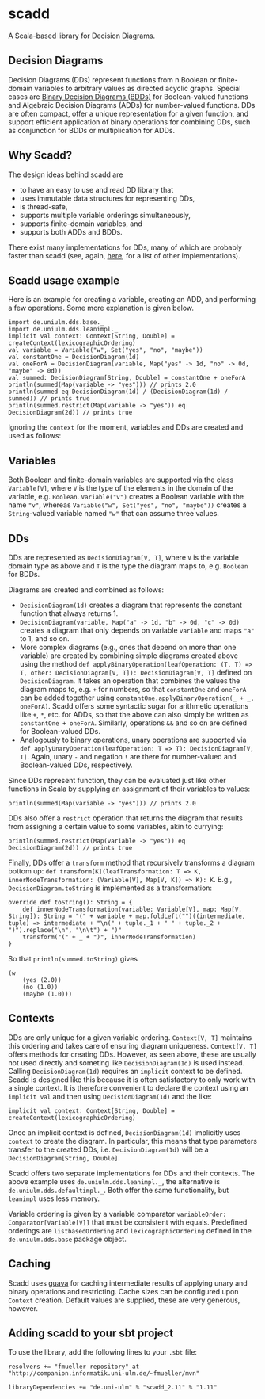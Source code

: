 scadd
=====

A Scala-based library for Decision Diagrams.

Decision Diagrams
-----------------
Decision Diagrams (DDs) represent functions from n Boolean or finite-domain variables to arbitrary values as directed acyclic graphs. Special cases are [Binary Decision Diagrams (BDDs)](http://en.wikipedia.org/wiki/Binary_decision_diagram) for Boolean-valued functions and Algebraic Decision Diagrams (ADDs) for number-valued functions. DDs are often compact, offer a unique representation for a given function, and support efficient application of binary operations for combining DDs, such as conjunction for BDDs or multiplication for ADDs.

Why Scadd?
----------
The design ideas behind scadd are
* to have an easy to use and read DD library that
* uses immutable data structures for representing DDs,
* is thread-safe,
* supports multiple variable orderings simultaneously,
* supports finite-domain variables, and
* supports both ADDs and BDDs.

There exist many implementations for DDs, many of which are probably faster than scadd (see, again, [here](http://en.wikipedia.org/wiki/Binary_decision_diagram), for a list of other implementations).

Scadd usage example
-------------------
Here is an example for creating a variable, creating an ADD, and performing a few operations. Some more explanation is given below.

    import de.uniulm.dds.base._
    import de.uniulm.dds.leanimpl._
    implicit val context: Context[String, Double] = createContext(lexicographicOrdering)
    val variable = Variable("w", Set("yes", "no", "maybe"))
    val constantOne = DecisionDiagram(1d)
    val oneForA = DecisionDiagram(variable, Map("yes" -> 1d, "no" -> 0d, "maybe" -> 0d))
    val summed: DecisionDiagram[String, Double] = constantOne + oneForA
    println(summed(Map(variable -> "yes"))) // prints 2.0
    println(summed eq DecisionDiagram(1d) / (DecisionDiagram(1d) / summed)) // prints true
    println(summed.restrict(Map(variable -> "yes")) eq DecisionDiagram(2d)) // prints true
    
Ignoring the `context` for the moment, variables and DDs are created and used as follows:
    
Variables
---------
Both Boolean and finite-domain variables are supported via the class `Variable[V]`, where `V` is the type of the elements in the domain of the variable, e.g. `Boolean`. `Variable("v")` creates a Boolean variable with the name `"v"`, whereas `Variable("w", Set("yes", "no", "maybe"))` creates a `String`-valued variable named `"w"` that can assume three values.

DDs
---
DDs are represented as `DecisionDiagram[V, T]`, where `V` is the variable domain type as above and `T` is the type the diagram maps to, e.g. `Boolean` for BDDs.

Diagrams are created and combined as follows:
* `DecisionDiagram(1d)` creates a diagram that represents the constant function that always returns 1.
* `DecisionDiagram(variable, Map("a" -> 1d, "b" -> 0d, "c" -> 0d)` creates a diagram that only depends on variable `variable` and maps `"a"` to 1, and so on.
* More complex diagrams (e.g., ones that depend on more than one variable) are created by combining simple diagrams created above using the method `def applyBinaryOperation(leafOperation: (T, T) => T, other: DecisionDiagram[V, T]): DecisionDiagram[V, T]` defined on `DecisionDiagram`. It takes an operation that combines the values the diagram maps to, e.g. `+` for numbers, so that `constantOne` and `oneForA` can be added together using `constantOne.applyBinaryOperation(_ + _, oneForA)`. Scadd offers some syntactic sugar for arithmetic operations like `+`, `*`, etc. for ADDs, so that the above can also simply be written as `constantOne + oneForA`. Similarly, operations `&&` and so on are defined for Boolean-valued DDs.
* Analogously to binary operations, unary operations are supported via `def applyUnaryOperation(leafOperation: T => T): DecisionDiagram[V, T]`. Again, unary `-` and negation `!` are there for number-valued and Boolean-valued DDs, respectively.

Since DDs represent function, they can be evaluated just like other functions in Scala by supplying an assignment of their variables to values:

    println(summed(Map(variable -> "yes"))) // prints 2.0
    
DDs also offer a `restrict` operation that returns the diagram that results from assigning a certain value to some variables, akin to currying:

    println(summed.restrict(Map(variable -> "yes")) eq DecisionDiagram(2d)) // prints true
    
Finally, DDs offer a `transform` method that recursively transforms a diagram bottom up: `def transform[K](leafTransformation: T => K, innerNodeTransformation: (Variable[V], Map[V, K]) => K): K`. E.g., `DecisionDiagram.toString` is implemented as a transformation:

    override def toString(): String = {
        def innerNodeTransformation(variable: Variable[V], map: Map[V, String]): String = "(" + variable + map.foldLeft("")((intermediate, tuple) => intermediate + "\n(" + tuple._1 + " " + tuple._2 + ")").replace("\n", "\n\t") + ")"
        transform("(" + _ + ")", innerNodeTransformation)
    }
    
So that `println(summed.toString)` gives

    (w
    	(yes (2.0))
    	(no (1.0))
    	(maybe (1.0)))


Contexts
--------
DDs are only unique for a given variable ordering. `Context[V, T]` maintains this ordering and takes care of ensuring diagram uniqueness. `Context[V, T]` offers methods for creating DDs. However, as seen above, these are usually not used directly and someting like `DecisionDiagram(1d)` is used instead. Calling `DecisionDiagram(1d)` requires an `implicit` context to be defined. Scadd is designed like this because it is often satisfactory to only work with a single context. It is therefore convenient to declare the context using an `implicit val` and then using `DecisionDiagram(1d)` and the like:

    implicit val context: Context[String, Double] = createContext(lexicographicOrdering)
    
Once an implicit context is defined, `DecisionDiagram(1d)` implicitly uses `context` to create the diagram. In particular, this means that type parameters transfer to the created DDs, i.e. `DecisionDiagram(1d)` will be a `DecisionDiagram[String, Double]`.
    
Scadd offers two separate implementations for DDs and their contexts. The above example uses `de.uniulm.dds.leanimpl._`, the alternative is `de.uniulm.dds.defaultimpl._`. Both offer the same functionality, but `leanimpl` uses less memory.

Variable ordering is given by a variable comparator `variableOrder: Comparator[Variable[V]]` that must be consistent with equals. Predefined orderings are `listbasedOrdering` and `lexicographicOrdering` defined in the `de.uniulm.dds.base` package object.

Caching
-------
Scadd uses [guava](https://code.google.com/p/guava-libraries/) for caching intermediate results of applying unary and binary operations and restricting. Cache sizes can be configured upon `Context` creation. Default values are supplied, these are very generous, however.

Adding scadd to your sbt project
--------------------------------
To use the library, add the following lines to your `.sbt` file:

    resolvers += "fmueller repository" at "http://companion.informatik.uni-ulm.de/~fmueller/mvn"
    
    libraryDependencies += "de.uni-ulm" % "scadd_2.11" % "1.11"

